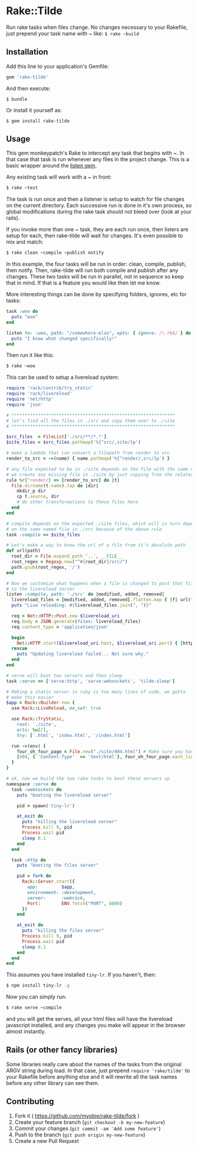 # Rake::Tilde

Run rake tasks when files change. No changes necessary to your Rakefile,
just prepend your task name with ~ like: `$ rake ~build`

## Installation

Add this line to your application's Gemfile:

```ruby
gem 'rake-tilde'
```

And then execute:

    $ bundle

Or install it yourself as:

    $ gem install rake-tilde

## Usage

This gem monkeypatch's Rake to intercept any task that begins with ~. In
that case that task is run whenever any files in the project change.
This is a basic wrapper around the [listen gem](https://github.com/guard/listen).

Any existing task will work with a ~ in front:

```sh
$ rake ~test
```

The task is run once and then a listener is setup to watch for file
changes on the current directory. Each successive run is done in it's
own process, so global modifications during the rake task should not
bleed over (look at your rails).

If you invoke more than one ~ task, they are each run once, then listers
are setup for each, then rake-tilde will wait for changes. It's even
possible to mix and match:

```sh
$ rake clean ~compile ~publish notify
```

In this example, the four tasks will be run in order: clean, compile,
publish, then notify. Then, rake-tilde will run both compile and publish
after any changes. These two tasks will be run in parallel, not in
sequence so keep that in mind. If that is a feature you would like then
let me know.

More interesting things can be done by specifying folders, ignores, etc
for tasks:

```ruby
task :woo do
  puts "woo"
end

listen to: :woo, path: "/somewhere-else", opts: { ignore: /\.rb$/ } do |modified, added, removed|
  puts "I know what changed specifically!"
end
```

Then run it like this:

```sh
$ rake ~woo
```

This can be used to setup a livereload system:

```ruby
require 'rack/contrib/try_static'
require 'rack/livereload'
require 'net/http'
require 'json'

# **************************************************************
# let's find all the files in ./src and copy them over to ./site
# **************************************************************

$src_files  = FileList['./src/**/*.*']
$site_files = $src_files.pathmap('%{^src/,site/}p')

# make a lambda that can convert a filepath from render to src
render_to_src = ->(name) { name.pathmap('%{^render/,src/}p') }

# any file expected to be in ./site depends on the file with the same name in ./src
# we create any missing file in ./site by just copying from the related file in ./src
rule %r{^render/} => [render_to_src] do |t|
  File.dirname(t.name).tap do |dir|
    mkdir_p dir
    cp t.source, dir
    # do other transformations to these files here
  end
end

# compile depends on the expected ./site files, which will in turn depend
# on the same named file in ./src because of the above rule
task :compile => $site_files

# Let's make a way to know the url of a file from it's absolute path
def url(path)
  root_dir = File.expand_path '..', __FILE__
  root_regex = Regexp.new("^#{root_dir}/src/")
  path.gsub(root_regex, '/')
end

# Now we customize what happens when a file is changed to post that file
# to the livereload server
listen :compile, path: './src' do |modified, added, removed|
  livereload_files = [modified, added, removed].flatten.map { |f| url(f) }.compact
  puts "Live reloading: #{livereload_files.join(", ")}"

  req = Net::HTTP::Post.new $livereload_uri
  req.body = JSON.generate(files: livereload_files)
  req.content_type = 'application/json'

  begin
    Net::HTTP.start($livereload_uri.host, $livereload_uri.port) { |http| http.request req }
  rescue
    puts "Updating livereload failed... Not sure why."
  end
end

# serve will boot two servers and then sleep
task :serve => ['serve:http', 'serve:websockets', 'tilde:sleep']

# Making a static server in ruby is too many lines of code, we gotta
# make this easier
$app = Rack::Builder.new {
  use Rack::LiveReload, no_swf: true

  use Rack::TryStatic,
    root: './site',
    urls: %w[/],
    try: ['.html', 'index.html', '/index.html']

  run ->(env) {
    four_oh_four_page = File.new("./site/404.html") # Make sure you have a 404.html file, kthnxbye
    [404, { 'Content-Type'  => 'text/html'}, four_oh_four_page.each_line]
  }
}

# ok, now we build the two rake tasks to boot these servers up
namespace :serve do
  task :websockets do
    puts "booting the livereload server"

    pid = spawn('tiny-lr')

    at_exit do
      puts "killing the livereload server"
      Process.kill 9, pid
      Process.wait pid
      sleep 0.1
    end
  end

  task :http do
    puts "booting the files server"

    pid = fork do
      Rack::Server.start({
        app:         $app,
        environment: :development,
        server:      :webrick,
        Port:        ENV.fetch("PORT", 8000)
      })
    end

    at_exit do
      puts "killing the files server"
      Process.kill 9, pid
      Process.wait pid
      sleep 0.1
    end
  end
end
```

This assumes you have installed `tiny-lr`. If you haven't, then:

```sh
$ npm install tiny-lr -g
```

Now you can simply run:

```sh
$ rake serve ~compile
```

and you will get the serves, all your html files will have the
livereload javascript installed, and any changes you make will appear in
the browser almost instantly.



## Rails (or other fancy libraries)

Some libraries really care about the names of the tasks from the
original ARGV string during load. In that case, just prepend `require
'rake/tilde'` to your Rakefile before anything else and it will rewrite
all the task names before any other library can see them.

## Contributing

1. Fork it ( https://github.com/myobie/rake-tilde/fork )
2. Create your feature branch (`git checkout -b my-new-feature`)
3. Commit your changes (`git commit -am 'Add some feature'`)
4. Push to the branch (`git push origin my-new-feature`)
5. Create a new Pull Request
